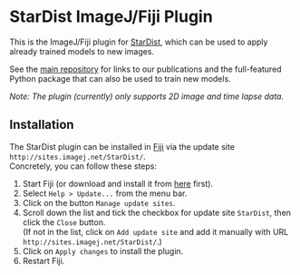 # StarDist ImageJ/Fiji Plugin

This is the ImageJ/Fiji plugin for [StarDist](https://github.com/mpicbg-csbd/stardist), which can be used to apply already trained models to new images.

See the [main repository](https://github.com/mpicbg-csbd/stardist) for links to our publications and the full-featured Python package that can also be used to train new models.

*Note: The plugin (currently) only supports 2D image and time lapse data.*

## Installation

The StarDist plugin can be installed in [Fiji](https://fiji.sc) via the update site `http://sites.imagej.net/StarDist/`.  
Concretely, you can follow these steps:

1. Start Fiji (or download and install it from [here](https://fiji.sc) first).
2. Select `Help > Update...` from the menu bar.
3. Click on the button `Manage update sites`.
4. Scroll down the list and tick the checkbox for update site `StarDist`, then click the `Close` button.  
(If not in the list, click on `Add update site` and add it manually with URL `http://sites.imagej.net/StarDist/`.)
5. Click on `Apply changes` to install the plugin.
6. Restart Fiji.